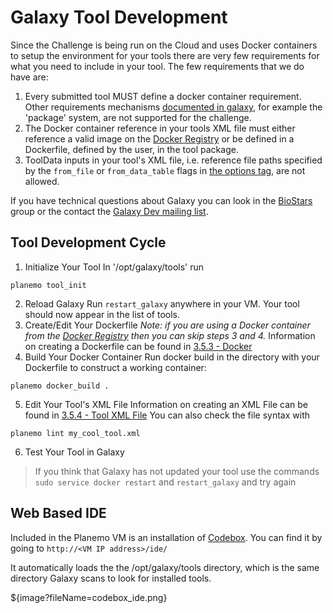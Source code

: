 
Galaxy Tool Development
=======================

Since the Challenge is being run on the Cloud and uses Docker containers to setup the environment for your tools there are very few requirements for what you need to include in your tool.
The few requirements that we do have are:
1. Every submitted tool MUST define a docker container requirement. Other requirements mechanisms [documented in galaxy](https://wiki.galaxyproject.org/Admin/Tools/ToolConfigSyntax?action=show&redirect=Admin%2FTools%2FTool+Config+Syntax#A.3Crequirements.3E_tag_set), for example the 'package' system, are not supported for the challenge.
2. The Docker container reference in your tools XML file must either reference a valid image on the [Docker Registry](https://registry.hub.docker.com/) or be defined in a Dockerfile, defined by the user, in the tool package.
3. ToolData inputs in your tool's XML file, i.e. reference file paths specified by the `from_file` or `from_data_table` flags in [the options tag](https://wiki.galaxyproject.org/Admin/Tools/ToolConfigSyntax?action=show&redirect=Admin%2FTools%2FTool+Config+Syntax#A.3Coptions.3E_tag_set), are not allowed.

If you have technical questions about Galaxy you can look in the [BioStars](https://biostar.usegalaxy.org/) group or the contact the [Galaxy Dev mailing list](http://dev.list.galaxyproject.org/).

Tool Development Cycle
----------------------

1. Initialize Your Tool
In '/opt/galaxy/tools' run
```
planemo tool_init
```
2. Reload Galaxy
Run `restart_galaxy` anywhere in your VM. Your tool should now appear in the list of tools.
3. Create/Edit Your Dockerfile
_Note: if you are using a Docker container from the [Docker Registry](https://registry.hub.docker.com/) then you can skip steps 3 and 4._
Information on creating a Dockerfile can be found in [3.5.3 - Docker](https://www.synapse.org/#!Synapse:syn2786217/wiki/266673)
4. Build Your Docker Container
Run docker build in the directory with your Dockerfile to construct a working container:
```
planemo docker_build .
```
5. Edit Your Tool's XML File
Information on creating an XML File can be found in [3.5.4 - Tool XML File]()
You can also check the file syntax with
```
planemo lint my_cool_tool.xml
```
6. Test Your Tool in Galaxy
> If you think that Galaxy has not updated your tool use the commands `sudo service docker restart` and `restart_galaxy` and try again


Web Based IDE
-------------

Included in the Planemo VM is an installation of [Codebox](https://www.codebox.io/). You can find it by going to `http://<VM IP address>/ide/`

It automatically loads the the /opt/galaxy/tools directory, which is the same directory Galaxy scans to look for installed tools.

${image?fileName=codebox_ide.png}
